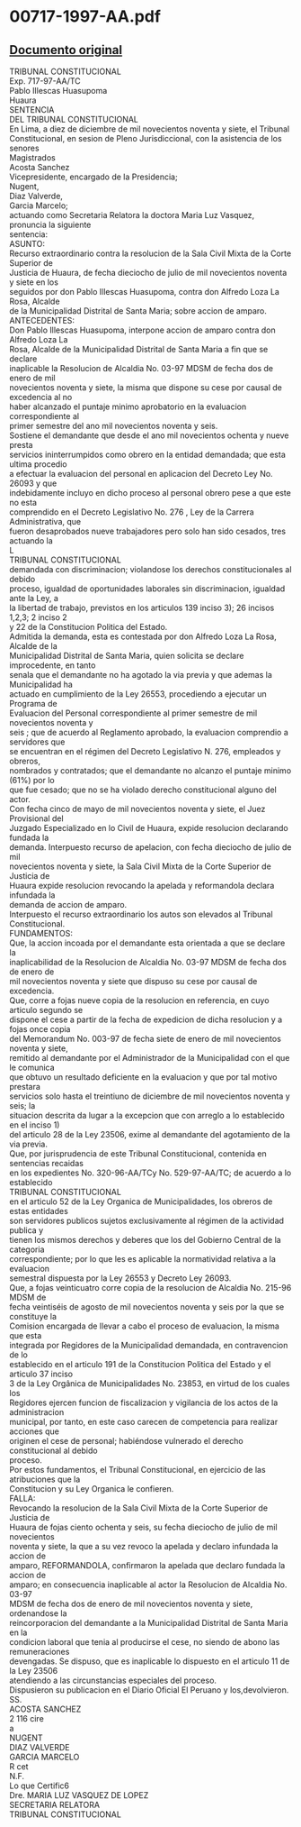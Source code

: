 
00717-1997-AA.pdf
=================
  
[Documento original](https://tc.gob.pe/jurisprudencia/1998/00717-1997-AA.pdf)  
---  
TRIBUNAL CONSTITUCIONAL  
Exp. 717-97-AA/TC  
Pablo Illescas Huasupoma  
Huaura  
SENTENCIA  
DEL TRIBUNAL CONSTITUCIONAL  
En Lima, a diez de diciembre de mil novecientos noventa y siete, el Tribunal  
Constitucional, en sesion de Pleno Jurisdiccional, con la asistencia de los senores  
Magistrados  
Acosta Sanchez  
Vicepresidente, encargado de la Presidencia;  
Nugent,  
Diaz Valverde,  
Garcia Marcelo;  
actuando como Secretaria Relatora la doctora Maria Luz Vasquez, pronuncia la siguiente  
sentencia:  
ASUNTO:  
Recurso extraordinario contra la resolucion de la Sala Civil Mixta de la Corte Superior de  
Justicia de Huaura, de fecha dieciocho de julio de mil novecientos noventa y siete en los  
seguidos por don Pablo Illescas Huasupoma, contra don Alfredo Loza La Rosa, Alcalde  
de la Municipalidad Distrital de Santa Maria; sobre accion de amparo.  
ANTECEDENTES:  
Don Pablo Illescas Huasupoma, interpone accion de amparo contra don Alfredo Loza La  
Rosa, Alcalde de la Municipalidad Distrital de Santa Maria a fin que se declare  
inaplicable la Resolucion de Alcaldia No. 03-97 MDSM de fecha dos de enero de mil  
novecientos noventa y siete, la misma que dispone su cese por causal de excedencia al no  
haber alcanzado el puntaje minimo aprobatorio en la evaluacion correspondiente al  
primer semestre del ano mil novecientos noventa y seis.  
Sostiene el demandante que desde el ano mil novecientos ochenta y nueve presta  
servicios ininterrumpidos como obrero en la entidad demandada; que esta ultima procedio  
a efectuar la evaluacion del personal en aplicacion del Decreto Ley No. 26093 y que  
indebidamente incluyo en dicho proceso al personal obrero pese a que este no esta  
comprendido en el Decreto Legislativo No. 276 , Ley de la Carrera Administrativa, que  
fueron desaprobados nueve trabajadores pero solo han sido cesados, tres actuando la  
L  
TRIBUNAL CONSTITUCIONAL  
demandada con discriminacion; violandose los derechos constitucionales al debido  
proceso, igualdad de oportunidades laborales sin discriminacion, igualdad ante la Ley, a  
la libertad de trabajo, previstos en los articulos 139 inciso 3); 26 incisos 1,2,3; 2 inciso 2  
y 22 de la Constitucion Politica del Estado.  
Admitida la demanda, esta es contestada por don Alfredo Loza La Rosa, Alcalde de la  
Municipalidad Distrital de Santa Maria, quien solicita se declare improcedente, en tanto  
senala que el demandante no ha agotado la via previa y que ademas la Municipalidad ha  
actuado en cumplimiento de la Ley 26553, procediendo a ejecutar un Programa de  
Evaluacion del Personal correspondiente al primer semestre de mil novecientos noventa y  
seis ; que de acuerdo al Reglamento aprobado, la evaluacion comprendio a servidores que  
se encuentran en el régimen del Decreto Legislativo N. 276, empleados y obreros,  
nombrados y contratados; que el demandante no alcanzo el puntaje minimo (61%) por lo  
que fue cesado; que no se ha violado derecho constitucional alguno del actor.  
Con fecha cinco de mayo de mil novecientos noventa y siete, el Juez Provisional del  
Juzgado Especializado en lo Civil de Huaura, expide resolucion declarando fundada la  
demanda. Interpuesto recurso de apelacion, con fecha dieciocho de julio de mil  
novecientos noventa y siete, la Sala Civil Mixta de la Corte Superior de Justicia de  
Huaura expide resolucion revocando la apelada y reformandola declara infundada la  
demanda de accion de amparo.  
Interpuesto el recurso extraordinario los autos son elevados al Tribunal Constitucional.  
FUNDAMENTOS:  
Que, la accion incoada por el demandante esta orientada a que se declare la  
inaplicabilidad de la Resolucion de Alcaldia No. 03-97 MDSM de fecha dos de enero de  
mil novecientos noventa y siete que dispuso su cese por causal de excedencia.  
Que, corre a fojas nueve copia de la resolucion en referencia, en cuyo articulo segundo se  
dispone el cese a partir de la fecha de expedicion de dicha resolucion y a fojas once copia  
del Memorandum No. 003-97 de fecha siete de enero de mil novecientos noventa y siete,  
remitido al demandante por el Administrador de la Municipalidad con el que le comunica  
que obtuvo un resultado deficiente en la evaluacion y que por tal motivo prestara  
servicios solo hasta el treintiuno de diciembre de mil novecientos noventa y seis; la  
situacion descrita da lugar a la excepcion que con arreglo a lo establecido en el inciso 1)  
del articulo 28 de la Ley 23506, exime al demandante del agotamiento de la via previa.  
Que, por jurisprudencia de este Tribunal Constitucional, contenida en sentencias recaidas  
en los expedientes No. 320-96-AA/TCy No. 529-97-AA/TC; de acuerdo a lo establecido  
TRIBUNAL CONSTITUCIONAL  
en el articulo 52 de la Ley Organica de Municipalidades, los obreros de estas entidades  
son servidores publicos sujetos exclusivamente al régimen de la actividad publica y  
tienen los mismos derechos y deberes que los del Gobierno Central de la categoria  
correspondiente; por lo que les es aplicable la normatividad relativa a la evaluacion  
semestral dispuesta por la Ley 26553 y Decreto Ley 26093.  
Que, a fojas veinticuatro corre copia de la resolucion de Alcaldia No. 215-96 MDSM de  
fecha veintiséis de agosto de mil novecientos noventa y seis por la que se constituye la  
Comision encargada de llevar a cabo el proceso de evaluacion, la misma que esta  
integrada por Regidores de la Municipalidad demandada, en contravencion de lo  
establecido en el articulo 191 de la Constitucion Politica del Estado y el articulo 37 inciso  
3 de la Ley Orgânica de Municipalidades No. 23853, en virtud de los cuales los  
Regidores ejercen funcion de fiscalizacion y vigilancia de los actos de la administracion  
municipal, por tanto, en este caso carecen de competencia para realizar acciones que  
originen el cese de personal; habiéndose vulnerado el derecho constitucional al debido  
proceso.  
Por estos fundamentos, el Tribunal Constitucional, en ejercicio de las atribuciones que la  
Constitucion y su Ley Organica le confieren.  
FALLA:  
Revocando la resolucion de la Sala Civil Mixta de la Corte Superior de Justicia de  
Huaura de fojas ciento ochenta y seis, su fecha dieciocho de julio de mil novecientos  
noventa y siete, la que a su vez revoco la apelada y declaro infundada la accion de  
amparo, REFORMANDOLA, confirmaron la apelada que declaro fundada la accion de  
amparo; en consecuencia inaplicable al actor la Resolucion de Alcaldia No. 03-97  
MDSM de fecha dos de enero de mil novecientos noventa y siete, ordenandose la  
reincorporacion del demandante a la Municipalidad Distrital de Santa Maria en la  
condicion laboral que tenia al producirse el cese, no siendo de abono las remuneraciones  
devengadas. Se dispuso, que es inaplicable lo dispuesto en el articulo 11 de la Ley 23506  
atendiendo a las circunstancias especiales del proceso.  
Dispusieron su publicacion en el Diario Oficial El Peruano y los,devolvieron.  
SS.  
ACOSTA SANCHEZ  
2 116 cire  
a  
NUGENT  
DIAZ VALVERDE  
GARCIA MARCELO  
R cet  
N.F.  
Lo que Certific6  
Dre. MARIA LUZ VASQUEZ DE LOPEZ  
SECRETARIA RELATORA  
TRIBUNAL CONSTITUCIONAL